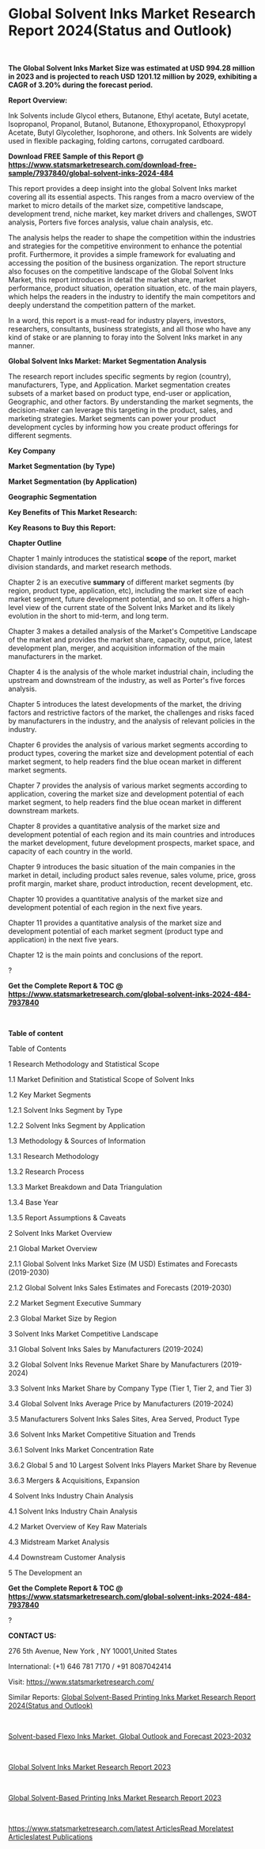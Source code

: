 <h1>Global Solvent Inks Market Research Report 2024(Status and Outlook)</h1><br/><p><strong>The Global Solvent Inks Market Size was estimated at USD 994.28 million in 2023 and is projected to reach USD 1201.12 million by 2029, exhibiting a <strong>CAGR</strong> of 3.20% during the forecast period.</strong></p>
 
 
 
 <p><strong>Report Overview:</strong></p>
 
 
 
 <p>Ink Solvents include Glycol ethers, Butanone, Ethyl acetate, Butyl acetate, Isopropanol, Propanol, Butanol, Butanone, Ethoxypropanol, Ethoxypropyl Acetate, Butyl Glycolether, Isophorone, and others. Ink Solvents are widely used in flexible packaging, folding cartons, corrugated cardboard.</p>
 
 
 
 <p><strong>Download FREE Sample of this Report @ <a href="https://www.statsmarketresearch.com/download-free-sample/7937840/global-solvent-inks-2024-484">https://www.statsmarketresearch.com/download-free-sample/7937840/global-solvent-inks-2024-484</a></strong></p>
 
 
 
 <p>This report provides a deep insight into the global Solvent Inks market covering all its essential aspects. This ranges from a macro overview of the market to micro details of the market size, competitive landscape, development trend, niche market, key market drivers and challenges, SWOT analysis, Porters five forces analysis, value chain analysis, etc.</p>
 
 
 
 <p>The analysis helps the reader to shape the competition within the industries and strategies for the competitive environment to enhance the potential profit. Furthermore, it provides a simple framework for evaluating and accessing the position of the business organization. The report structure also focuses on the competitive landscape of the Global Solvent Inks Market, this report introduces in detail the market share, market performance, product situation, operation situation, etc. of the main players, which helps the readers in the industry to identify the main competitors and deeply understand the competition pattern of the market.</p>
 
 
 
 <p>In a word, this report is a must-read for industry players, investors, researchers, consultants, business strategists, and all those who have any kind of stake or are planning to foray into the Solvent Inks market in any manner.</p>
 
 
 
 <p><strong>Global Solvent Inks Market: Market Segmentation Analysis</strong></p>
 
 
 
 <p>The research report includes specific segments by region (country), manufacturers, Type, and Application. Market segmentation creates subsets of a market based on product type, end-user or application, Geographic, and other factors. By understanding the market segments, the decision-maker can leverage this targeting in the product, sales, and marketing strategies. Market segments can power your product development cycles by informing how you create product offerings for different segments.</p>
 
 
 
 <p><strong>Key Company</strong></p>
 
 
 
 <p><strong>Market Segmentation (by Type)</strong></p>
 
 
 
 <p><strong>Market Segmentation (<strong>by Application</strong>)</strong></p>
 
 
 
 <p><strong>Geographic Segmentation</strong></p>
 
 
 
 <p><strong>Key Benefits of This Market Research:</strong></p>
 
 
 
 <p><strong>Key <strong>Reasons to Buy</strong> this Report:</strong></p>
 
 
 
 <p><strong>Chapter Outline</strong></p>
 
 
 
 <p>Chapter 1 mainly introduces the statistical <strong>scope</strong> of the report, market division standards, and market research methods.</p>
 
 
 
 <p>Chapter 2 is an executive <strong>summary</strong> of different market segments (by region, product type, application, etc), including the market size of each market segment, future development potential, and so on. It offers a high-level view of the current state of the Solvent Inks Market and its likely evolution in the short to mid-term, and long term.</p>
 
 
 
 <p>Chapter 3 makes a detailed analysis of the Market&#39;s Competitive Landscape of the market and provides the market share, capacity, output, price, latest development plan, merger, and acquisition information of the main manufacturers in the market.</p>
 
 
 
 <p>Chapter 4 is the analysis of the whole market industrial chain, including the upstream and downstream of the industry, as well as Porter&#39;s five forces analysis.</p>
 
 
 
 <p>Chapter 5 introduces the latest developments of the market, the driving factors and restrictive factors of the market, the challenges and risks faced by manufacturers in the industry, and the analysis of relevant policies in the industry.</p>
 
 
 
 <p>Chapter 6 provides the analysis of various market segments according to product types, covering the market size and development potential of each market segment, to help readers find the blue ocean market in different market segments.</p>
 
 
 
 <p>Chapter 7 provides the analysis of various market segments according to application, covering the market size and development potential of each market segment, to help readers find the blue ocean market in different downstream markets.</p>
 
 
 
 <p>Chapter 8 provides a quantitative analysis of the market size and development potential of each region and its main countries and introduces the market development, future development prospects, market space, and capacity of each country in the world.</p>
 
 
 
 <p>Chapter 9 introduces the basic situation of the main companies in the market in detail, including product sales revenue, sales volume, price, gross profit margin, market share, product introduction, recent development, etc.</p>
 
 
 
 <p>Chapter 10 provides a quantitative analysis of the market size and development potential of each region in the next five years.</p>
 
 
 
 <p>Chapter 11 provides a quantitative analysis of the market size and development potential of each market segment (product type and application) in the next five years.</p>
 
 
 
 <p>Chapter 12 is the main points and conclusions of the report.</p>
 
 
 
 <p>? </p>
 
 
 
 <div><b>Get the Complete Report & TOC @ <a href="https://www.statsmarketresearch.com/global-solvent-inks-2024-484-7937840">https://www.statsmarketresearch.com/global-solvent-inks-2024-484-7937840</a></b></div>
 
 
 
 <p><br />
 
 <b>Table of content</b></p>
 
 
 
 <p>Table of Contents<br />
 
 1 Research Methodology and Statistical Scope<br />
 
 1.1 Market Definition and Statistical Scope of Solvent Inks<br />
 
 1.2 Key Market Segments<br />
 
 1.2.1 Solvent Inks Segment by Type<br />
 
 1.2.2 Solvent Inks Segment by Application<br />
 
 1.3 Methodology & Sources of Information<br />
 
 1.3.1 Research Methodology<br />
 
 1.3.2 Research Process<br />
 
 1.3.3 Market Breakdown and Data Triangulation<br />
 
 1.3.4 Base Year<br />
 
 1.3.5 Report Assumptions & Caveats<br />
 
 2 Solvent Inks Market Overview<br />
 
 2.1 Global Market Overview<br />
 
 2.1.1 Global Solvent Inks Market Size (M USD) Estimates and Forecasts (2019-2030)<br />
 
 2.1.2 Global Solvent Inks Sales Estimates and Forecasts (2019-2030)<br />
 
 2.2 Market Segment Executive Summary<br />
 
 2.3 Global Market Size by Region<br />
 
 3 Solvent Inks Market Competitive Landscape<br />
 
 3.1 Global Solvent Inks Sales by Manufacturers (2019-2024)<br />
 
 3.2 Global Solvent Inks Revenue Market Share by Manufacturers (2019-2024)<br />
 
 3.3 Solvent Inks Market Share by Company Type (Tier 1, Tier 2, and Tier 3)<br />
 
 3.4 Global Solvent Inks Average Price by Manufacturers (2019-2024)<br />
 
 3.5 Manufacturers Solvent Inks Sales Sites, Area Served, Product Type<br />
 
 3.6 Solvent Inks Market Competitive Situation and Trends<br />
 
 3.6.1 Solvent Inks Market Concentration Rate<br />
 
 3.6.2 Global 5 and 10 Largest Solvent Inks Players Market Share by Revenue<br />
 
 3.6.3 Mergers & Acquisitions, Expansion<br />
 
 4 Solvent Inks Industry Chain Analysis<br />
 
 4.1 Solvent Inks Industry Chain Analysis<br />
 
 4.2 Market Overview of Key Raw Materials<br />
 
 4.3 Midstream Market Analysis<br />
 
 4.4 Downstream Customer Analysis<br />
 
 5 The Development an</p>
 
 
 
 <div><b>Get the Complete Report & TOC @ <a href="https://www.statsmarketresearch.com/global-solvent-inks-2024-484-7937840">https://www.statsmarketresearch.com/global-solvent-inks-2024-484-7937840</a></b></div>
 
 
 
 <p>? </p>
 
 
 
 <p><b>CONTACT US:</b><br />
 
 276 5th Avenue, New York , NY 10001,United States<br />
 
 International: (+1) 646 781 7170 / +91 8087042414<br />
 
 Visit: <a href="https://www.statsmarketresearch.com/">https://www.statsmarketresearch.com/</a><br />
 
 Similar Reports: <a href="https://www.statsmarketresearch.com/global-solvent-inks-2024-484-7937840">Global Solvent-Based Printing Inks Market Research Report 2024(Status and Outlook)</a><br />
 
 <br />
 
 <a href="https://www.statsmarketresearch.com/global-solvent-inks-2024-484-7937840">Solvent-based Flexo Inks Market, Global Outlook and Forecast 2023-2032</a><br />
 
 <br />
 
 <a href="https://www.statsmarketresearch.com/global-solvent-inks-2024-484-7937840">Global Solvent Inks Market Research Report 2023</a><br />
 
 <br />
 
 <a href="https://www.statsmarketresearch.com/global-solvent-inks-2024-484-7937840">Global Solvent-Based Printing Inks Market Research Report 2023</a><br />
 
 <br />
 
 <a href="https://gyeongbokgung.com">https://www.statsmarketresearch.com/</a><a href="https://hallyeomaritime.com">latest Articles</a><a href="https://jingwansa.com">Read More</a><a href="https://nguoiviet.jp/">latest Articles</a><a href="https://www.intelmarketresearch.com/">latest Publications</a></p>